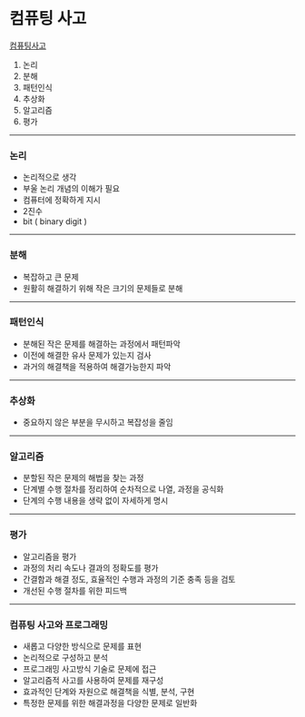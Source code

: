# 컴퓨팅 사고

[컴퓨팅사고](https://youtu.be/OoRrKmmlEeY)

1. 논리
2. 분해
3. 패턴인식
4. 추상화
5. 알고리즘
6. 평가

  

---

### 논리

- 논리적으로 생각
- 부울 논리 개념의 이해가 필요
- 컴퓨터에 정확하게 지시
- 2진수
- bit ( binary digit )

  

---

### 분해

- 복잡하고 큰 문제
- 원활히 해결하기 위해 작은 크기의 문제들로 분해

  

---

### 패턴인식

- 분해된 작은 문제를 해결하는 과정에서 패턴파악
- 이전에 해결한 유사 문제가 있는지 검사
- 과거의 해결책을 적용하여 해결가능한지 파악

  

---

### 추상화

- 중요하지 않은 부분을 무시하고 복잡성을 줄임

  

---

### 알고리즘

- 분할된 작은 문제의 해법을 찾는 과정
- 단계별 수행 절차를 정리하여 순차적으로 나열, 과정을 공식화
- 단계의 수행 내용을 생략 없이 자세하게 명시

  

---

### 평가

- 알고리즘을 평가
- 과정의 처리 속도나 결과의 정확도를 평가
- 간결함과 해결 정도, 효율적인 수행과 과정의 기준 충족 등을 검토
- 개선된 수행 절차를 위한 피드백

  

---

### 컴퓨팅 사고와 프로그래밍

- 새롭고 다양한 방식으로 문제를 표현
- 논리적으로 구성하고 분석
- 프로그래밍 사고방식 기술로 문제에 접근
- 알고리즘적 사고를 사용하여 문제를 재구성
- 효과적인 단계와 자원으로 해결책을 식별, 분석, 구현
- 특정한 문제를 위한 해결과정을 다양한 문제로 일반화

